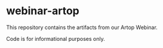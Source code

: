# webinar-artop

This repository contains the artifacts from our Artop Webinar.

Code is for informational purposes only.
